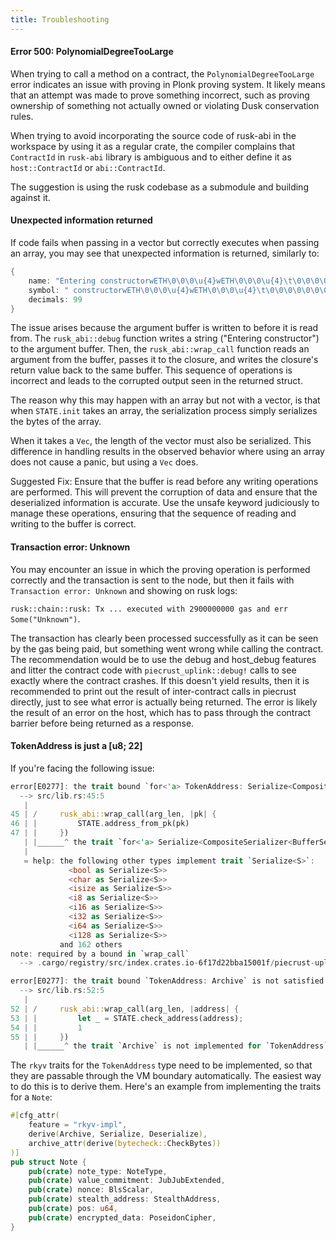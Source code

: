 ```yaml
---
title: Troubleshooting
---
```


#### Error 500: PolynomialDegreeTooLarge

When trying to call a method on a contract, the `PolynomialDegreeTooLarge` error indicates an issue with proving in Plonk proving system. It likely means that an attempt was made to prove something incorrect, such as proving ownership of something not actually owned or violating Dusk conservation rules.

When trying to avoid incorporating the source code of rusk-abi in the workspace by using it as a regular crate, the compiler complains that `ContractId` in `rusk-abi` library is ambiguous and to either define it as `host::ContractId` or `abi::ContractId`.

The suggestion is using the rusk codebase as a submodule and building against it.

#### Unexpected information returned

If code fails when passing in a vector but correctly executes when passing an array, you may see that unexpected information is returned, similarly to:

```rust
{
    name: "Entering constructorwETH\0\0\0\u{4}wETH\0\0\0\u{4}\t\0\0\0\0\0\0\0\0\0\0\0\0\0\0\0\0\0\0\0\0\0\0\0\0\0\0\0\0\0\0\0\0\0\0\0\0\0\0\0\0\0\0\0\0\0\0\0\0\0\0\0\0\0\0\0\0\0\0\0\0\0\0\0\0\0\0\0\0\0\0\0\0\0\0\0\0\0\0\0\0\0",
    symbol: " constructorwETH\0\0\0\u{4}wETH\0\0\0\u{4}\t\0\0\0\0\0\0\0\0\0\0\0\0\0\0\0\0\0\0\0\0\0\0\0\0\0\0\0\0\0\0\0\0\0\0\0\0\0\0\0\0\0\0\0\0\0\0\0\0\0\0\0\0\0\0\0\0\0\0\0\0\0\0\0\0\0\0\0\0\0",
    decimals: 99
}
```

The issue arises because the argument buffer is written to before it is read from. The `rusk_abi::debug` function writes a string ("Entering constructor") to the argument buffer. Then, the `rusk_abi::wrap_call` function reads an argument from the buffer, passes it to the closure, and writes the closure's return value back to the same buffer. This sequence of operations is incorrect and leads to the corrupted output seen in the returned struct.

The reason why this may happen with an array but not with a vector, is that when `STATE.init` takes an array, the serialization process simply serializes the bytes of the array.

When it takes a `Vec`, the length of the vector must also be serialized. This difference in handling results in the observed behavior where using an array does not cause a panic, but using a `Vec` does.

Suggested Fix:
Ensure that the buffer is read before any writing operations are performed. This will prevent the corruption of data and ensure that the deserialized information is accurate. Use the unsafe keyword judiciously to manage these operations, ensuring that the sequence of reading and writing to the buffer is correct.

#### Transaction error: Unknown

You may encounter an issue in which the proving operation is performed correctly and the transaction is sent to the node, but then it fails with `Transaction error: Unknown` and showing on rusk logs:

`rusk::chain::rusk: Tx ... executed with 2900000000 gas and err Some("Unknown")`.

The transaction has clearly been processed successfully as it can be seen by the gas being paid, but something went wrong while calling the contract. The recommendation would be to use the debug and host_debug features and litter the contract code with `piecrust_uplink::debug!` calls to see exactly where the contract crashes. If this doesn't yield results, then it is recommended to print out the result of inter-contract calls in piecrust directly, just to see what error is actually being returned. The error is likely the result of an error on the host, which has to pass through the contract barrier before being returned as a response.

#### TokenAddress is just a [u8; 22]

If you're facing the following issue:
```rust
error[E0277]: the trait bound `for<'a> TokenAddress: Serialize<CompositeSerializer<BufferSerializer<&'a mut [u8]>, BufferScratch<&'a mut [u8; 64]>>>` is not satisfied
  --> src/lib.rs:45:5
   |
45 | /     rusk_abi::wrap_call(arg_len, |pk| {
46 | |         STATE.address_from_pk(pk)
47 | |     })
   | |______^ the trait `for<'a> Serialize<CompositeSerializer<BufferSerializer<&'a mut [u8]>, BufferScratch<&'a mut [u8; 64]>>>` is not implemented for `TokenAddress`
   |
   = help: the following other types implement trait `Serialize<S>`:
             <bool as Serialize<S>>
             <char as Serialize<S>>
             <isize as Serialize<S>>
             <i8 as Serialize<S>>
             <i16 as Serialize<S>>
             <i32 as Serialize<S>>
             <i64 as Serialize<S>>
             <i128 as Serialize<S>>
           and 162 others
note: required by a bound in `wrap_call`
  --> .cargo/registry/src/index.crates.io-6f17d22bba15001f/piecrust-uplink-0.11.0/src/abi/helpers.rs:26:1

error[E0277]: the trait bound `TokenAddress: Archive` is not satisfied
  --> src/lib.rs:52:5
   |
52 | /     rusk_abi::wrap_call(arg_len, |address| {
53 | |         let _ = STATE.check_address(address);
54 | |         1
55 | |     })
   | |______^ the trait `Archive` is not implemented for `TokenAddress`
```

The `rkyv` traits for the `TokenAddress` type need to be implemented, so that they are passable through the VM boundary automatically. The easiest way to do this is to derive them. Here's an example from implementing the traits for a `Note`:
```rust
#[cfg_attr(
    feature = "rkyv-impl",
    derive(Archive, Serialize, Deserialize),
    archive_attr(derive(bytecheck::CheckBytes))
)]
pub struct Note {
    pub(crate) note_type: NoteType,
    pub(crate) value_commitment: JubJubExtended,
    pub(crate) nonce: BlsScalar,
    pub(crate) stealth_address: StealthAddress,
    pub(crate) pos: u64,
    pub(crate) encrypted_data: PoseidonCipher,
}
```
